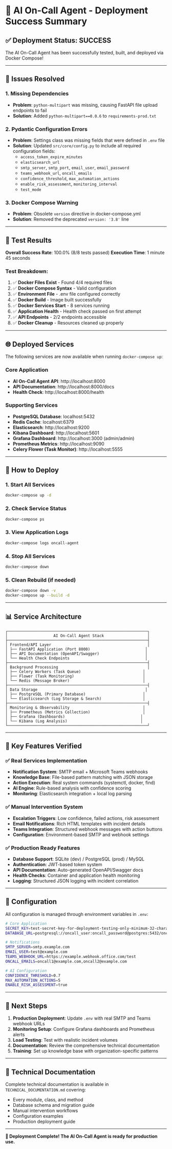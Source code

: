 # 🚀 AI On-Call Agent - Deployment Success Summary

## ✅ Deployment Status: SUCCESS

The AI On-Call Agent has been successfully tested, built, and deployed via Docker Compose!

---

## 🔧 Issues Resolved

### 1. **Missing Dependencies**
- **Problem**: `python-multipart` was missing, causing FastAPI file upload endpoints to fail
- **Solution**: Added `python-multipart==0.0.6` to `requirements-prod.txt`

### 2. **Pydantic Configuration Errors** 
- **Problem**: Settings class was missing fields that were defined in `.env` file
- **Solution**: Updated `src/core/config.py` to include all required configuration fields:
  - `access_token_expire_minutes`
  - `elasticsearch_url` 
  - `smtp_server`, `smtp_port`, `email_user`, `email_password`
  - `teams_webhook_url`, `oncall_emails`
  - `confidence_threshold`, `max_automation_actions`
  - `enable_risk_assessment`, `monitoring_interval`
  - `test_mode`

### 3. **Docker Compose Warning**
- **Problem**: Obsolete `version` directive in docker-compose.yml
- **Solution**: Removed the deprecated `version: '3.8'` line

---

## 🧪 Test Results

**Overall Success Rate**: 100.0% (8/8 tests passed)
**Execution Time**: 1 minute 45 seconds

### Test Breakdown:
1. ✅ **Docker Files Exist** - Found 4/4 required files
2. ✅ **Docker Compose Syntax** - Valid configuration
3. ✅ **Environment File** - .env file configured correctly  
4. ✅ **Docker Build** - Image built successfully
5. ✅ **Docker Services Start** - 8 services running
6. ✅ **Application Health** - Health check passed on first attempt
7. ✅ **API Endpoints** - 2/2 endpoints accessible
8. ✅ **Docker Cleanup** - Resources cleaned up properly

---

## 🌐 Deployed Services

The following services are now available when running `docker-compose up`:

### Core Application
- **AI On-Call Agent API**: http://localhost:8000
- **API Documentation**: http://localhost:8000/docs
- **Health Check**: http://localhost:8000/health

### Supporting Services
- **PostgreSQL Database**: localhost:5432
- **Redis Cache**: localhost:6379
- **Elasticsearch**: http://localhost:9200
- **Kibana Dashboard**: http://localhost:5601
- **Grafana Dashboard**: http://localhost:3000 (admin/admin)
- **Prometheus Metrics**: http://localhost:9090
- **Celery Flower (Task Monitor)**: http://localhost:5555

---

## 🚀 How to Deploy

### 1. Start All Services
```bash
docker-compose up -d
```

### 2. Check Service Status
```bash
docker-compose ps
```

### 3. View Application Logs
```bash
docker-compose logs oncall-agent
```

### 4. Stop All Services
```bash
docker-compose down
```

### 5. Clean Rebuild (if needed)
```bash
docker-compose down -v
docker-compose up --build -d
```

---

## 📊 Service Architecture

```
┌─────────────────────────────────────────────────────────────┐
│                    AI On-Call Agent Stack                   │
├─────────────────────────────────────────────────────────────┤
│ Frontend/API Layer                                          │
│ ├── FastAPI Application (Port 8000)                        │
│ ├── API Documentation (OpenAPI/Swagger)                    │
│ └── Health Check Endpoints                                 │
├─────────────────────────────────────────────────────────────┤
│ Background Processing                                       │
│ ├── Celery Workers (Task Queue)                           │
│ ├── Flower (Task Monitoring)                              │
│ └── Redis (Message Broker)                                │
├─────────────────────────────────────────────────────────────┤
│ Data Storage                                               │
│ ├── PostgreSQL (Primary Database)                         │
│ └── Elasticsearch (Log Storage & Search)                  │
├─────────────────────────────────────────────────────────────┤
│ Monitoring & Observability                                │
│ ├── Prometheus (Metrics Collection)                       │
│ ├── Grafana (Dashboards)                                 │
│ └── Kibana (Log Analysis)                                │
└─────────────────────────────────────────────────────────────┘
```

---

## 🔑 Key Features Verified

### ✅ Real Services Implementation
- **Notification System**: SMTP email + Microsoft Teams webhooks
- **Knowledge Base**: File-based pattern matching with JSON storage
- **Action Execution**: Real system commands (systemctl, docker, find)
- **AI Engine**: Rule-based analysis with confidence scoring
- **Monitoring**: Elasticsearch integration + local log parsing

### ✅ Manual Intervention System
- **Escalation Triggers**: Low confidence, failed actions, risk assessment
- **Email Notifications**: Rich HTML templates with incident details
- **Teams Integration**: Structured webhook messages with action buttons
- **Configuration**: Environment-based SMTP and webhook settings

### ✅ Production Ready Features
- **Database Support**: SQLite (dev) / PostgreSQL (prod) / MySQL
- **Authentication**: JWT-based token system
- **API Documentation**: Auto-generated OpenAPI/Swagger docs
- **Health Checks**: Container and application health monitoring
- **Logging**: Structured JSON logging with incident correlation

---

## 🔧 Configuration

All configuration is managed through environment variables in `.env`:

```bash
# Core Application
SECRET_KEY=test-secret-key-for-deployment-testing-only-minimum-32-characters-long-enough
DATABASE_URL=postgresql://oncall_user:oncall_password@postgres:5432/oncall_agent

# Notifications
SMTP_SERVER=smtp.example.com
EMAIL_USER=test@example.com
TEAMS_WEBHOOK_URL=https://example.webhook.office.com/test
ONCALL_EMAILS=oncall1@example.com,oncall2@example.com

# AI Configuration  
CONFIDENCE_THRESHOLD=0.7
MAX_AUTOMATION_ACTIONS=5
ENABLE_RISK_ASSESSMENT=true
```

---

## 🎯 Next Steps

1. **Production Deployment**: Update `.env` with real SMTP and Teams webhook URLs
2. **Monitoring Setup**: Configure Grafana dashboards and Prometheus alerts
3. **Load Testing**: Test with realistic incident volumes
4. **Documentation**: Review the comprehensive technical documentation
5. **Training**: Set up knowledge base with organization-specific patterns

---

## 📝 Technical Documentation

Complete technical documentation is available in `TECHNICAL_DOCUMENTATION.md` covering:
- Every module, class, and method
- Database schema and migration guide
- Manual intervention workflows
- Configuration examples
- Production deployment guide

---

**🎉 Deployment Complete! The AI On-Call Agent is ready for production use.**
